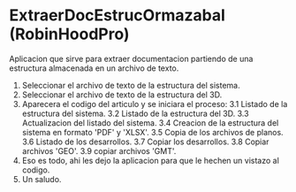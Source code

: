 # ExtraerDocEstrucOrmazabal (RobinHoodPro)

Aplicacion que sirve para extraer documentacion partiendo de una estructura almacenada en un archivo de texto.

1. Seleccionar el archivo de texto de la estructura del sistema.
2. Seleccionar el archivo de texto de la estructura del 3D.
3. Aparecera el codigo del articulo y se iniciara el proceso:
  3.1 Listado de la estructura del sistema.
  3.2 Listado de la estructura del 3D.
  3.3 Actualizacion del listado del sistema.
  3.4 Creacion de la estructura del sistema en formato 'PDF' y 'XLSX'.
  3.5 Copia de los archivos de planos.
  3.6 Listado de los desarrollos.
  3.7 Copiar los desarrollos.
  3.8 Copiar archivos 'GEO'.
  3.9 copiar archivos 'GMT'.
4. Eso es todo, ahi les dejo la aplicacion para que le hechen un vistazo al codigo.
5. Un saludo.
